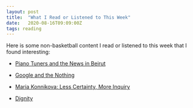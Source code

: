 ```yaml
---
layout: post
title:  "What I Read or Listened to This Week"
date:   2020-08-16T09:09:00Z
tags: reading
---
```

Here is some non-basketball content I read or listened to this week that I found interesting:


* [Piano Tuners and the News in Beirut](https://davidepstein.com/piano-tuners-and-the-news-in-beirut/)

* [Google and the Nothing](https://vicki.substack.com/p/google-and-the-nothing)

* [Maria Konnikova: Less Certainty, More Inquiry](https://fs.blog/knowledge-project/maria-konnikova/)

* [Dignity](https://www.penguinrandomhouse.com/books/566661/dignity-by-chris-arnade/)
